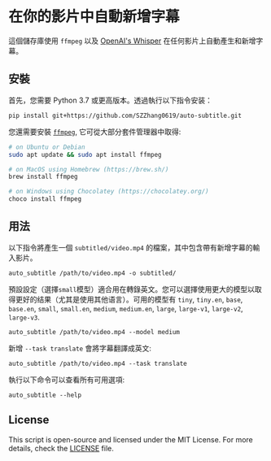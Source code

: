 # 在你的影片中自動新增字幕

這個儲存庫使用 `ffmpeg` 以及 [OpenAI's Whisper](https://openai.com/blog/whisper) 在任何影片上自動產生和新增字幕。

## 安裝

首先，您需要 Python 3.7 或更高版本。透過執行以下指令安装：

    pip install git+https://github.com/SZZhang0619/auto-subtitle.git

您還需要安裝 [`ffmpeg`](https://ffmpeg.org/), 它可從大部分套件管理器中取得:

```bash
# on Ubuntu or Debian
sudo apt update && sudo apt install ffmpeg

# on MacOS using Homebrew (https://brew.sh/)
brew install ffmpeg

# on Windows using Chocolatey (https://chocolatey.org/)
choco install ffmpeg
```

## 用法

以下指令將產生一個 `subtitled/video.mp4` 的檔案，其中包含帶有新增字幕的輸入影片。

    auto_subtitle /path/to/video.mp4 -o subtitled/

預設設定（選擇`small`模型）適合用在轉錄英文。您可以選擇使用更大的模型以取得更好的结果（尤其是使用其他语言）。可用的模型有 `tiny`, `tiny.en`, `base`, `base.en`, `small`, `small.en`, `medium`, `medium.en`, `large`, `large-v1`, `large-v2`, `large-v3`.

    auto_subtitle /path/to/video.mp4 --model medium

新增 `--task translate` 會將字幕翻譯成英文:

    auto_subtitle /path/to/video.mp4 --task translate

執行以下命令可以查看所有可用選項:

    auto_subtitle --help

## License

This script is open-source and licensed under the MIT License. For more details, check the [LICENSE](LICENSE) file.

